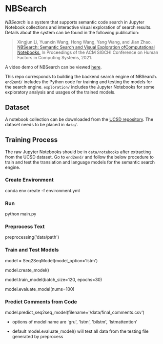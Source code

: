 # NBSearch

*NBSearch* is a system that supports semantic code search in Jupyter Notebook collections and interactive visual exploration of search results. Details about the system can be found in the following publication: 

>Xingjun Li, Yuanxin Wang, Hong Wang, Yang Wang, and Jian Zhao. [NBSearch: Semantic Search and Visual Exploration ofComputational Notebooks.](https://www.jeffjianzhao.com/papers/nbsearch.pdf) In Proceedings of the ACM SIGCHI Conference on Human Factors in Computing Systems, 2021. 

A video demo of NBSearch can be viewed [here](https://youtu.be/wNSbivrYc0Y).

This repo corresponds to building the backend search engine of NBSearch. `end2end/` includes the Python code for training and testing the models for the search engine. `exploration/` includes the Jupyter Notebooks for some exploratory analysis and usages of the trained models.

## Dataset

A notebook collection can be downloaded from the [UCSD repository](https://library.ucsd.edu/dc/object/bb2733859v). The dataset needs to be placed in `data/`.

## Training Process

The raw Jupyter Notebooks should be in `data/notebooks` after extracting from the UCSD dataset. Go to `end2end/` and follow the below procedure to train and test the translation and language models for the semantic search engine. 

### Create Environment

conda env create -f environment.yml

### Run

python main.py

### Preprocess Text

preprocessing('data/path')

### Train and Test Models

model = Seq2SeqModel(model_option='lstm')

model.create_model()

model.train_model(batch_size=120, epochs=30)

model.evaluate_model(nums=100)

### Predict Comments from Code

model.predict_seq2seq_model(filename='/data/final_comments.csv')

* options of model name are 'gru', 'lstm', 'bilstm', 'lstmattention'

* default model.evaluate_model() will test all data from the testing file generated by preprocess
